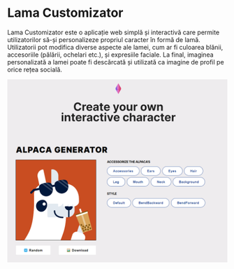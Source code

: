 # Lama Customizator

Lama Customizator este o aplicație web simplă și interactivă care permite utilizatorilor să-și personalizeze propriul caracter în formă de lamă. Utilizatorii pot modifica diverse aspecte ale lamei, cum ar fi culoarea blănii, accesoriile (pălării, ochelari etc.), și expresiile faciale. La final, imaginea personalizată a lamei poate fi descărcată și utilizată ca imagine de profil pe orice rețea socială.

![Lama Preview](src/assets/Screenshot_1.png)
